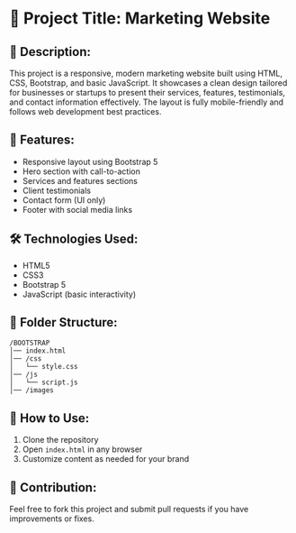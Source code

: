 # 📄 Project Title: Marketing Website

## 📝 Description:
This project is a responsive, modern marketing website built using HTML, CSS, Bootstrap, and basic JavaScript. It showcases a clean design tailored for businesses or startups to present their services, features, testimonials, and contact information effectively. The layout is fully mobile-friendly and follows web development best practices.

## 🚀 Features:
- Responsive layout using Bootstrap 5  
- Hero section with call-to-action  
- Services and features sections  
- Client testimonials  
- Contact form (UI only)  
- Footer with social media links

## 🛠️ Technologies Used:
- HTML5  
- CSS3  
- Bootstrap 5  
- JavaScript (basic interactivity)

## 📁 Folder Structure:
```
/BOOTSTRAP
│── index.html
│── /css
│   └── style.css
│── /js
│   └── script.js
│── /images
```

## 🔧 How to Use:
1. Clone the repository
2. Open `index.html` in any browser
3. Customize content as needed for your brand

## 🤝 Contribution:
Feel free to fork this project and submit pull requests if you have improvements or fixes.
